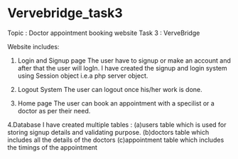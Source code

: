 # Vervebridge_task3
Topic : Doctor appointment booking website
Task 3 : VerveBridge

Website includes:
1. Login and Signup page
   The user have to signup or make an account and after that the user will logIn.
   I have created the signup and login system using Session object i.e.a php server object.

2. Logout System
   The user can logout once his/her work is done.

3. Home page
   The user can book an appointment with a specilist or a doctor as per their need.

4.Database
I have created multiple tables :
(a)users table which is used for storing signup details and validating purpose.
(b)doctors table which includes all the details of the doctors
(c)appointment table which includes the timings of the appointment
